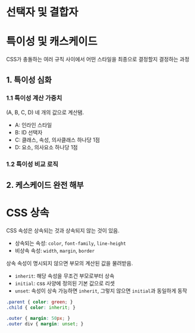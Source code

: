 # 선택자 및 결합자 



# 특이성 및 캐스케이드
CSS가 충돌하는 여러 규칙 사이에서 어떤 스타일을 최종으로 결정할지 결정하는 과정

## 1. 특이성 심화 
### 1.1 특이성 계산 가중치
(A, B, C, D) 네 개의 값으로 계산됌.

- A: 인라인 스타일
- B: ID 선택자
- C: 클래스, 속성, 의사클래스 하나당 1점
- D: 요소, 의사요소 하나당 1점 

### 1.2 특이성 비교 로직 

## 2. 케스케이드 완전 해부 




# CSS 상속

CSS 속성은 상속되는 것과 상속되지 않는 것이 있음. 

- 상속되는 속성: `color`, `font-family`, `line-height`
- 비상속 속성: `width`, `margin`, `border`

상속 속성이 명시되지 않으면 부모의 계산된 값을 물려받음.
- `inherit`: 해당 속성을 무조건 부모로부터 상속
- `initial`: css 사양에 정의된 기본 값으로 리셋
- `unset`: 속성이 상속 가능하면 `inherit`, 그렇지 않으면 `initial`과 동일하게 동작

```css
.parent { color: green; }
.child { color: inherit; }

.outer { margin: 50px; }
.outer div { margin: unset; }
```

